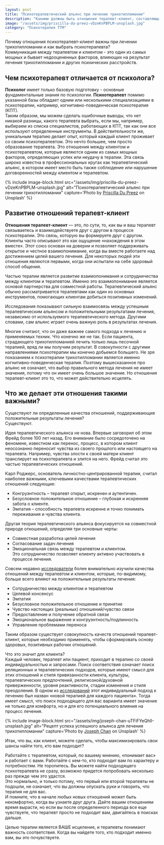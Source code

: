```yaml
---
layout: post
title: "Психотерапевтический альянс при лечении трихотилломании"
description: "Какими должны быть отношения терапевт-клиент, составляющие успешного альянса для лечения трихотилломании"
image: "/assets/img/priscilla-du-preez-vDzeKnPBPLM-unsplash.jpg"
category: "Психотерапия ТТМ"
---
```


Почему отношения психотерапевт-клиент важны при лечении трихотилломании и как выбрать психотерапевта?  
Коммуникация между терапевтом и клиентом - это один из самых мощных и бывает недооцененных факторов, 
влияющих на результат лечения трихотилломании и других психических расстройств.

## Чем психотерапевт отличается от психолога?

**Психолог** имеет только базовую подготовку - основные фундаментальные знания по психологии.
**Психотерапевт** помимо указанной базы обладает одним или несколькими специализациями в психотерапии, 
например, когнитивно-поведенческая психотерапия (КПТ).  
Таким образом, мы можем сделать ошибочные выводы, что нет никакой разницы, какого терапевта выбрать, 
если мы, например, выбираем из списка специалистов, работающих в КПТ, так как они все используют определенные инструменты.
В действительности же, уникальным терапию делает опыт, который каждый клиент проживает со своим психотерапевтом. 
Это нечто большее, чем просто образование терапевта. Это отношения между клиентом и психотерапевтом, 
которые являются одним из самых мощных факторов, определяющих успех или неудачу в терапии. 
Эта связь широко известна в профессиональных кругах как терапевтический альянс, 
в котором имеет место быть также соблюдение или нарушение договоренностей между клиентом и терапевтом.

{% include image-block.html
src="/assets/img/priscilla-du-preez-vDzeKnPBPLM-unsplash.jpg"
alt="Психотерапевтический альянс при лечении трихотилломании"
capture='Photo by <a href="https://unsplash.com/@priscilladupreez" rel="nofollow">Priscilla Du Preez</a> on Unsplash'
%}

## Развитие отношений терапевт-клиент

**Отношения терапевт-клиент** — это, по сути, то, как вы и ваш терапевт связываетесь и взаимодействуете 
друг с другом в процессе психотерапии. Это связь, которую вы формируете друг с другом. Клиенты часто 
описывают это как ощущение «нахождения в этом вместе». Этот союз основан на доверии и позволяет поддерживать 
открытое и честное взаимопонимание, когда вы вместе работаете над достижением целей вашего лечения. 
Для некоторых людей эти отношения являются первыми, когда они испытали на себе здоровый способ общения.

Частью терапии является развитие взаимопонимания и сотрудничества между клиентом и терапевтом. Именно это 
взаимопонимание является основой партнерства для совместной работы. Терапевтический альянс обычно 
рассматривается терапевтами как один из основных инструментов, помогающих клиентам добиться позитивных изменений.

Исследования показывают сильную взаимосвязь между успешным терапевтическим альянсом и положительными 
результатами лечения, независимо от используемого терапевтического метода. Другими словами, сам альянс 
играет очень важную роль в результатах лечения.  

Многие считают, что он даже важнее самого подхода к лечению и применяемых техник. Что конечно 
же не так. Если пациента, страдающего трихотилломанией лечить только лишь песочной терапией, вряд 
ли мы получим результат. В совокупности с другими направлениями психотерапии мы конечно добьемся 
большего. Не зря показанием к психотерапии трихотилломании является именно когнитивно-поведенческая терапия.
Поэтому вышесказанное про альянс не означает, что выбор правильного метода лечения не имеет значения, 
потому что он имеет очень большое значение. Но отношения терапевт-клиент это то, что может действительно исцелять.

## Что же делает эти отношения такими важными?

Существуют ли определенные качества отношений, поддерживающие положительные результаты лечения?  
Существуют.

Идея терапевтического альянса не нова. Впервые заговорил об этом Фрейд более 100 лет назад. 
Его внимание было сосредоточено на феномене, известном как перенос, процесс, в котором клиент неосознанно 
переносит чувства из своего прошлого  или настоящего на терапевта. Например, чувства злости к своей 
матери клиент транслирует на психотерапевта и злится на него. Фрейд считал это частью терапевтических отношений.

Карл Роджерс, основатель личностно-центрированной терапии, считал наиболее важными, ключевыми качествами 
терапевтических отношений следующие:  
- Конгруэнтность – терапевт открыт, искренен и аутентичен. 
- Безусловное положительное отношение – глубокая и искренняя забота о клиенте.
- Эмпатия – способность терапевта искренне и точно понимать переживания и чувства клиента.

Другая теория терапевтического альянса фокусируется на совместной природе отношений, определяя три основные черты:  
- Совместная разработка целей лечения
- Согласование задач лечения
- Эмоциональная связь между терапевтом и клиентом.  
Это сотрудничество позволяет клиенту активно участвовать в процессе лечения.

Совсем недавно <a href="https://pubmed.ncbi.nlm.nih.gov/30335448/" rel="nofollow">исследователи</a> более 
внимательно изучили качества отношений между терапевтом и клиентом, 
которые, по-видимому, больше всего влияют на положительные результаты лечения:
- Сотрудничество между клиентом и терапевтом
- Целевой консенсус
- Эмпатия
- Безусловное положительное отношение и принятие
- Чувство настоящих (реальных) отношений/чувство связи
- Предоставление и получение обратной связи
- Эмоциональное выражение и конгруэнтность/подлинность
- Управление проблемами переноса

Таким образом существует совокупность качеств отношений терапевт-клиент, которые необходимо применять, 
чтобы сформировать основу здоровых, позитивных рабочих отношений.

Что это значит для клиента?   
Каждый человек, терапевт или пациент, приходит в терапию со своей индивидуальностью и запросами. 
Поиск соответствия означает поиск реляционных и терапевтических подходов, которые имеют смысл для этих 
отношений и стиля привязанности клиента, культуры, терапевтических предпочтений, религиозной/духовной приверженности, 
уровня реактивности, стадии изменения и стиля преодоления.
В одном из <a href="https://onlinelibrary.wiley.com/doi/10.1002/jclp.22678" rel="nofollow">исследований</a> этот 
индивидуальный подход к лечению был назван «новой терапией для каждого пациента». Тогда имеет смысл, что поиск 
подходящего для вас варианта имеет значение не только для комфорта, но и для его потенциального влияния на процесс лечения.

{% include image-block.html
src="/assets/img/joseph-chan-uTFiFYeQhlI-unsplash.jpg"
alt="Рецепт успеха успешного альянса для лечения трихотилломании"
capture='Photo by <a href="https://unsplash.com/@yulokchan" rel="nofollow">Joseph Chan</a> on Unsplash'
%}

Итак, что вы, как клиент, можете сделать, чтобы максимизировать свои шансы найти того, кто вам подходит?

Работайте с терапевтом, который, по вашему мнению, «понимает вас» и работает с вами.
Работайте с кем-то, кто подходит вам по характеру и потребностям.
Не торопитесь. Вы можете найти подходящего психотерапевта не сразу, возможно придется попробовать несколько 
раз прежде чем это удастся.  
Это нормально, и только потому, что первый или второй терапевты не подошли, не означает, что вы должны опускать 
руки и говорить, что терапия не для вас.  
И помните, что в начале любых новых отношений может быть некомфортно, когда вы узнаете друг друга. 
Дайте вашим отношениям время вырасти, но если вы после определенного периода все еще чувствуете, что 
терапевт просто не подходит вам,  двигайтесь в поисках дальше. 

Целью терапии является ВАШЕ исцеление, и терапевты понимают важность соответствия. Когда вы найдете 
того, кто подходит именно вам, вы это почувствуете.